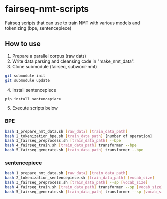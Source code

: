 # fairseq-nmt-scripts
Fairseq scripts that can use to train NMT with various models and tokenizing (bpe, sentencepiece)


## How to use
1. Prepare a parallel corpus (raw data)
2. Write data parsing and cleansing code in "make_nmt_data".
3. Clone submodule (fairseq, subword-nmt)
```bash
git submodule init
git submodule update 
```
4. Install sentencepiece
```bash
pip install sentencepiece
```
5. Execute scripts below
### BPE
```bash
bash 1_prepare_nmt_data.sh [raw_data] [train_data_path]
bash 2_tokenization_bpe.sh [train_data_path] [number of operation]
bash 3_fairseq_preprocess.sh [train_data_path] --bpe
bash 4_fairseq_train.sh [train_data_path] transformer --bpe
bash 5_fairseq_generate.sh [train_data_path] transformer --bpe
```

### sentencepiece
```bash
bash 1_prepare_nmt_data.sh [raw_data] [train_data_path]
bash 2_tokenization_sentencepiece.sh [train_data_path] [vocab_size]
bash 3_fairseq_preprocess.sh [train_data_path] --sp [vocab_size]
bash 4_fairseq_train.sh [train_data_path] transformer --sp [vocab_size]
bash 5_fairseq_generate.sh [train_data_path] transformer --sp [vocab_size]
```